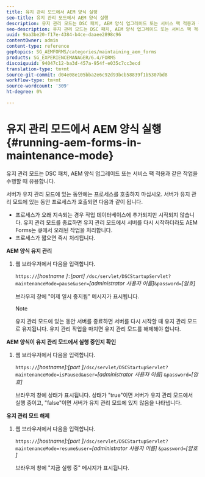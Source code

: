 ```yaml
---
title: 유지 관리 모드에서 AEM 양식 실행
seo-title: 유지 관리 모드에서 AEM 양식 실행
description: 유지 관리 모드는 DSC 패치, AEM 양식 업그레이드 또는 서비스 팩 적용과 같은 작업을 수행할 때 유용합니다. 유지 관리 모드에서 AEM 양식 실행에 대한 자세한 내용을 살펴보십시오.
seo-description: 유지 관리 모드는 DSC 패치, AEM 양식 업그레이드 또는 서비스 팩 적용과 같은 작업을 수행할 때 유용합니다. 유지 관리 모드에서 AEM 양식 실행에 대한 자세한 내용을 살펴보십시오.
uuid: 9aa3be20-f17e-4384-b4ce-daaee2898c96
contentOwner: admin
content-type: reference
geptopics: SG_AEMFORMS/categories/maintaining_aem_forms
products: SG_EXPERIENCEMANAGER/6.4/FORMS
discoiquuid: 94047c12-ba3d-457a-954f-e035c7cc3ecd
translation-type: tm+mt
source-git-commit: d04e08e105bba2e6c92d93bcb58839f1b5307bd8
workflow-type: tm+mt
source-wordcount: '309'
ht-degree: 0%

---
```



# 유지 관리 모드에서 AEM 양식 실행 {#running-aem-forms-in-maintenance-mode}

유지 관리 모드는 DSC 패치, AEM 양식 업그레이드 또는 서비스 팩 적용과 같은 작업을 수행할 때 유용합니다.

서버가 유지 관리 모드에 있는 동안에는 프로세스를 호출하지 마십시오. 서버가 유지 관리 모드에 있는 동안 프로세스가 호출되면 다음과 같이 됩니다.

* 프로세스가 오래 지속되는 경우 작업 데이터베이스에 추가되지만 시작되지 않습니다. 유지 관리 모드를 종료하면 유지 관리 모드에서 서버를 다시 시작하더라도 AEM Forms는 큐에서 오래된 작업을 처리합니다.
* 프로세스가 짧으면 즉시 처리됩니다.

**AEM 양식 유지 관리**

1. 웹 브라우저에서 다음을 입력합니다.

   `https://`*[hostname ]*`:`*[port]* `/dsc/servlet/DSCStartupServlet?maintenanceMode=pause&user=`*[administrator 사용자 이름&#x200B;]*`&password=`*[암호]*

   브라우저 창에 &quot;이제 일시 중지됨&quot; 메시지가 표시됩니다.

   >[!NOTE]
   >
   >유지 관리 모드에 있는 동안 서버를 종료하면 서버를 다시 시작할 때 유지 관리 모드로 유지됩니다. 유지 관리 작업을 마치면 유지 관리 모드를 해제해야 합니다.

**AEM 양식이 유지 관리 모드에서 실행 중인지 확인**

1. 웹 브라우저에서 다음을 입력합니다.

   `https://`*[hostname]:[port ]*`/dsc/servlet/DSCStartupServlet?maintenanceMode=isPaused&user=`*[administrator 사용자 이름]* `&password=`*[암호&#x200B;]*

   브라우저 창에 상태가 표시됩니다. 상태가 &quot;true&quot;이면 서버가 유지 관리 모드에서 실행 중이고, &quot;false&quot;이면 서버가 유지 관리 모드에 있지 않음을 나타냅니다.

**유지 관리 모드 해제**

1. 웹 브라우저에서 다음을 입력합니다.

   `https://`*[hostname]:[port ]*`/dsc/servlet/DSCStartupServlet?maintenanceMode=resume&user=`*[administrator 사용자 이름]* `&password=`*[암호&#x200B;]*

   브라우저 창에 &quot;지금 실행 중&quot; 메시지가 표시됩니다.

